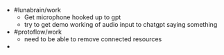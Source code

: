 - #lunabrain/work
	- Get microphone hooked up to gpt
	- try to get demo working of audio input to chatgpt saying something
- #protoflow/work
	- need to be able to remove connected resources
-